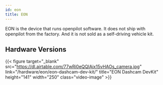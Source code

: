 ```yaml
---
id: eon
title: EON
---
```


EON is the device that runs openpilot software.  It does not ship with openpilot from the factory.  And it is not sold as a self-driving vehicle kit.

## Hardware Versions

{{< figure target="_blank" src="https://dl.airtable.com/77wRi0eQQIAix15vHAOs_camera.jpg" link="/hardware/eon/eon-dashcam-dev-kit/" title="EON Dashcam DevKit" height="141" width="250" class="video-image" >}}

